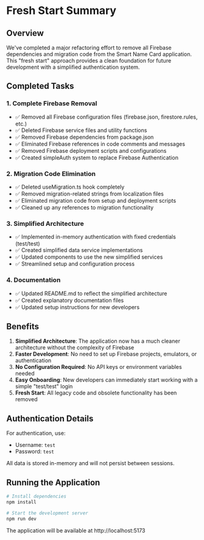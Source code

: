 # Fresh Start Summary

## Overview

We've completed a major refactoring effort to remove all Firebase dependencies and migration code from the Smart Name Card application. This "fresh start" approach provides a clean foundation for future development with a simplified authentication system.

## Completed Tasks

### 1. Complete Firebase Removal

- ✅ Removed all Firebase configuration files (firebase.json, firestore.rules, etc.)
- ✅ Deleted Firebase service files and utility functions
- ✅ Removed Firebase dependencies from package.json
- ✅ Eliminated Firebase references in code comments and messages
- ✅ Removed Firebase deployment scripts and configurations
- ✅ Created simpleAuth system to replace Firebase Authentication

### 2. Migration Code Elimination

- ✅ Deleted useMigration.ts hook completely
- ✅ Removed migration-related strings from localization files
- ✅ Eliminated migration code from setup and deployment scripts
- ✅ Cleaned up any references to migration functionality

### 3. Simplified Architecture

- ✅ Implemented in-memory authentication with fixed credentials (test/test)
- ✅ Created simplified data service implementations
- ✅ Updated components to use the new simplified services
- ✅ Streamlined setup and configuration process

### 4. Documentation

- ✅ Updated README.md to reflect the simplified architecture
- ✅ Created explanatory documentation files
- ✅ Updated setup instructions for new developers

## Benefits

1. **Simplified Architecture**: The application now has a much cleaner architecture without the complexity of Firebase
2. **Faster Development**: No need to set up Firebase projects, emulators, or authentication
3. **No Configuration Required**: No API keys or environment variables needed
4. **Easy Onboarding**: New developers can immediately start working with a simple "test/test" login
5. **Fresh Start**: All legacy code and obsolete functionality has been removed

## Authentication Details

For authentication, use:
- Username: `test`
- Password: `test`

All data is stored in-memory and will not persist between sessions.

## Running the Application

```bash
# Install dependencies
npm install

# Start the development server
npm run dev
```

The application will be available at http://localhost:5173
